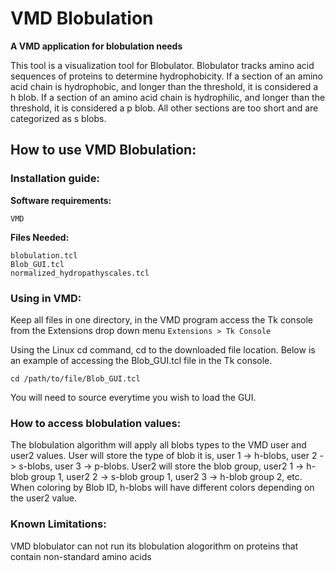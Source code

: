# VMD Blobulation

**A VMD application for blobulation needs**

This tool is a visualization tool for Blobulator. Blobulator tracks amino 
acid sequences of proteins to determine hydrophobicity. If a section of an 
amino acid chain is hydrophobic, and longer than the
threshold, it is considered a h blob. If a section of
an amino acid chain is hydrophilic, and longer than the 
threshold, it is considered a p blob. All other sections are too short and
are categorized as s blobs.  

## How to use VMD Blobulation:

### Installation guide:

**Software requirements:** 

```VMD```

**Files Needed:**

``` 
blobulation.tcl
Blob_GUI.tcl
normalized_hydropathyscales.tcl
```

### Using in VMD:

Keep all files in one directory, in the VMD program access the Tk console
from the Extensions drop down menu 
`Extensions > Tk Console`

Using the Linux cd command, cd to the downloaded file location.
Below is an example of accessing the Blob_GUI.tcl file in the Tk console. 

``` cd /path/to/file/Blob_GUI.tcl ``` 

You will need to source everytime you wish to load the GUI.

### How to access blobulation values: 

The blobulation algorithm will apply all blobs types to the VMD user and user2 values.
User will store the type of blob it is, user 1 -> h-blobs, user 2 -> s-blobs, user 3 -> p-blobs.
User2 will store the blob group, user2 1 -> h-blob group 1, user2 2 -> s-blob group 1, user2 3 -> h-blob group 2, etc.
When coloring by Blob ID, h-blobs will have different colors depending on the user2 value.    

### Known Limitations:

VMD blobulator can not run its blobulation alogorithm on proteins that contain
non-standard amino acids
